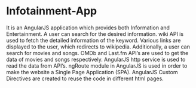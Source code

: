 # Infotainment-App

It is an AngularJS application which provides both Information and Entertainment. A user can search for the desired information. wiki API is used to fetch the detailed information of the keyword. Various links are displayed to the user, which redirects to wikipedia. Additionally, a user can search for movies and songs. OMDb and Last.fm API’s are used to get the data of movies and songs respectively. AngularJS http service is used to read the data from API’s. ngRoute module in AngularJS is used in order to make the website a Single Page Application (SPA). AngularJS Custom Directives are created to reuse the code in different html pages.
